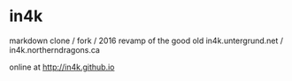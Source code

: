 # in4k

markdown clone / fork / 2016 revamp of the good old in4k.untergrund.net / in4k.northerndragons.ca

online at http://in4k.github.io
